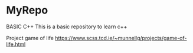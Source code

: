 # MyRepo
BASIC C++
This is a basic repository to learn c++ 

Project game of life
https://www.scss.tcd.ie/~munnellg/projects/game-of-life.html
